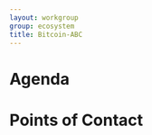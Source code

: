 ```yaml
---
layout: workgroup
group: ecosystem
title: Bitcoin-ABC
---
```


Agenda
======

Points of Contact
=================

